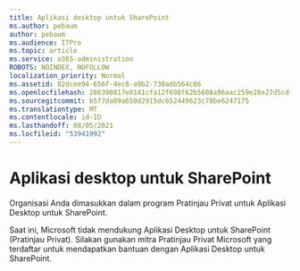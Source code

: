 ```yaml
---
title: Aplikasi desktop untuk SharePoint
ms.author: pebaum
author: pebaum
ms.audience: ITPro
ms.topic: article
ms.service: o365-administration
ROBOTS: NOINDEX, NOFOLLOW
localization_priority: Normal
ms.assetid: 82dcee94-656f-4ec8-a9b2-730adb564c06
ms.openlocfilehash: 286390817e0141cfa12f698f62b5608a96aac259e28e27d5cdf6e0b1a935d752
ms.sourcegitcommit: b5f7da89a650d2915dc652449623c78be6247175
ms.translationtype: MT
ms.contentlocale: id-ID
ms.lasthandoff: 08/05/2021
ms.locfileid: "53941992"
---
```

# <a name="desktop-app-for-sharepoint"></a>Aplikasi desktop untuk SharePoint

Organisasi Anda dimasukkan dalam program Pratinjau Privat untuk Aplikasi Desktop untuk SharePoint.

Saat ini, Microsoft tidak mendukung Aplikasi Desktop untuk SharePoint (Pratinjau Privat). Silakan gunakan mitra Pratinjau Privat Microsoft yang terdaftar untuk mendapatkan bantuan dengan Aplikasi Desktop untuk SharePoint.

